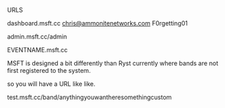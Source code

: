 

URLS

dashboard.msft.cc
chris@ammonitenetworks.com
F0rgetting01



admin.msft.cc/admin

EVENTNAME.msft.cc


MSFT is designed a bit differently than Ryst currently where bands are not first registered to the system. 

so you will have a URL like like. 

test.msft.cc/band/anythingyouwantheresomethingcustom


